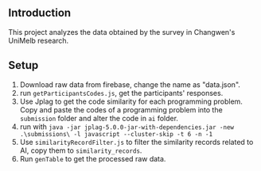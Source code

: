 ## Introduction

This project analyzes the data obtained by the survey in Changwen's UniMelb research.

## Setup

1. Download raw data from firebase, change the name as "data.json".
2. run `getParticipantsCodes.js`, get the participants' responses.
3. Use Jplag to get the code similarity for each programming problem. Copy and paste the codes of a programming problem into the `submission` folder and alter the code in `ai` folder.
4. run with `java -jar jplag-5.0.0-jar-with-dependencies.jar -new .\submissions\ -l javascript --cluster-skip -t 6 -n -1`
5. Use `similarityRecordFilter.js` to filter the similarity records related to AI, copy them to `similarity_records`.
6. Run `genTable` to get the processed raw data.
